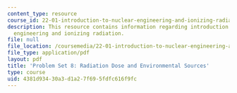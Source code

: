 ```yaml
---
content_type: resource
course_id: 22-01-introduction-to-nuclear-engineering-and-ionizing-radiation-fall-2015
description: This resource contains information regarding introduction to nuclear
  engineering and ionizing radiation.
file: null
file_location: /coursemedia/22-01-introduction-to-nuclear-engineering-and-ionizing-radiation-fall-2015/4381d93430a3d1a27f695fdfc616f9fc_MIT22_01F15_ps8.pdf
file_type: application/pdf
layout: pdf
title: 'Problem Set 8: Radiation Dose and Environmental Sources'
type: course
uid: 4381d934-30a3-d1a2-7f69-5fdfc616f9fc
---
```

